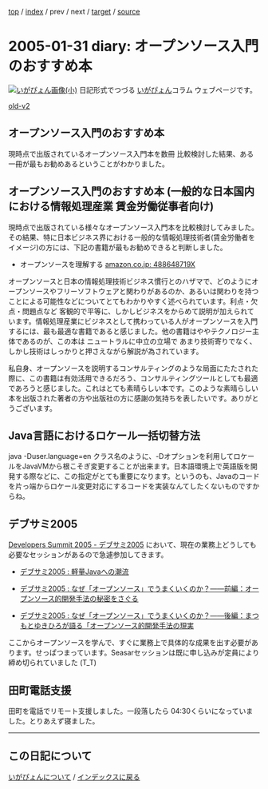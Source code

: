 [top](https://igapyon.github.io/diary/) 
 / [index](https://igapyon.github.io/diary/2005/index.html) 
 / prev 
 / next 
 / [target](https://igapyon.github.io/diary/2005/ig050131.html) 
 / [source](https://github.com/igapyon/diary/blob/gh-pages/2005/ig050131.html.src.md) 

2005-01-31 diary: オープンソース入門のおすすめ本
=====================================================================================================
[![いがぴょん画像(小)](https://igapyon.github.io/diary/images/iga200306s.jpg "いがぴょん")](https://igapyon.github.io/diary/memo/memoigapyon.html) 日記形式でつづる [いがぴょん](https://igapyon.github.io/diary/memo/memoigapyon.html)コラム ウェブページです。

[old-v2](ig050131-orig.html)

## オープンソース入門のおすすめ本

現時点で出版されているオープンソース入門本を数冊 比較検討した結果、ある一冊が最もお勧めあるということがわかりました。

## オープンソース入門のおすすめ本 (一般的な日本国内における情報処理産業 賃金労働従事者向け)

現時点で出版されている様々なオープンソース入門本を比較検討してみました。その結果、特に日本ビジネス界における一般的な情報処理技術者(賃金労働者をイメージ)の方には、下記の書籍が最もお勧めできると判断しました。

* オープンソースを理解する [amazon.co.jp: 488648719X](http://www.amazon.co.jp/exec/obidos/ASIN/488648719X/igapyondiary-22)

オープンソースと日本の情報処理技術ビジネス慣行とのハザマで、どのようにオープンソースやフリーソフトウェアと関わりがあるのか、あるいは関わりを持つことによる可能性などについてとてもわかりやすく述べられています。利点・欠点・問題点など 客観的で平等に、しかしビジネスをからめて説明が加えられています。情報処理産業にビジネスとして携わっている人がオープンソースを入門するには、最も最適な書籍であると感じました。他の書籍はややテクノロジー主体であるのが、この本は ニュートラルに中立の立場で あまり技術寄りでなく、しかし技術はしっかりと押さえながら解説が為されています。

私自身、オープンソースを説明するコンサルティングのような局面にたたされた際に、この書籍は有効活用できるだろう、コンサルティングツールとしても最適であろうと感じました。これはとても素晴らしい本です。このような素晴らしい本を出版された著者の方や出版社の方に感謝の気持ちを表したいです。ありがとうございます。

## Java言語におけるロケール一括切替方法

java -Duser.language=en クラス名のように、-Dオプションを利用してロケールをJavaVMから根こそぎ変更することが出来ます。日本語環境上で英語版を開発する際などに、この指定がとても重要になります。というのも、Javaのコードを片っ端からロケール変更対応にするコードを実装なんてしたくないものですからね。

## デブサミ2005

[Developers Summit 2005 - デブサミ2005](http://www.seshop.com/event/dev/) において、現在の業務上どうしても必要なセッションがあるので急遽参加してきます。

* [デブサミ2005 : 軽量Javaへの潮流](http://www.seshop.com/event/dev/timetable/Default.asp?mode=detail&eid=42&sid=216)
  
* [デブサミ2005 : なぜ「オープンソース」でうまくいくのか？――前編：オープンソース的開発手法の秘密をさぐる](http://www.seshop.com/event/dev/timetable/Default.asp?mode=detail&eid=42&sid=222)
  
* [デブサミ2005 : なぜ「オープンソース」でうまくいくのか？――後編：まつもとゆきひろが語る「オープンソース的開発手法の現実](http://www.seshop.com/event/dev/timetable/Default.asp?mode=detail&eid=42&sid=209)

ここからオープンソースを学んで、すぐに業務上で具体的な成果を出す必要があります。せっぱつまっています。Seasarセッションは既に申し込みが定員により締め切られていました
(T_T)

## 田町電話支援

田町を電話でリモート支援しました。一段落したら 04:30くらいになっていました。とりあえず寝ました。


----------------------------------------------------------------------------------------------------

## この日記について
[いがぴょんについて](https://igapyon.github.io/diary/memo/memoigapyon.html) / [インデックスに戻る](https://igapyon.github.io/diary/idxall.html)
